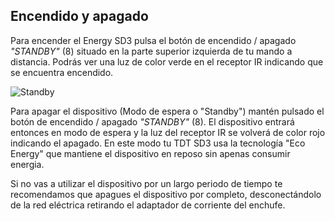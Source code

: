 ## Encendido y apagado

Para encender el Energy SD3 pulsa el botón de encendido / apagado *"STANDBY"* (8) situado en la parte superior izquierda de tu mando a distancia. Podrás ver una luz de color verde en el receptor IR  indicando que se encuentra encendido.

![Standby](http://static.energysistem.com/images/manuals/42510/5566d71610935.jpg)

Para apagar el dispositivo (Modo de espera o "Standby") mantén pulsado el botón de encendido / apagado *"STANDBY"* (8). El dispositivo entrará entonces en modo de espera y la luz del receptor IR se volverá de color rojo indicando el apagado. En este modo tu TDT SD3 usa la tecnología "Eco Energy" que mantiene el dispositivo en reposo sin apenas consumir energia.

Si no vas a utilizar el dispositivo por un largo periodo de tiempo te recomendamos que apagues el dispositivo por completo, desconectándolo de la red eléctrica retirando el adaptador de corriente del enchufe.


